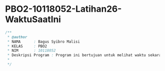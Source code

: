 # PBO2-10118052-Latihan26-WaktuSaatIni

```java
/**
 * @author 
 * NAMA      : Bagus Syibro Malisi
 * KELAS     : PBO2
 * NIM       : 10118052
 * Deskripsi Program : Program ini bertujuan untuk melihat waktu sekarang
 * 
 */
 ```
 
